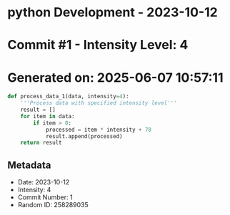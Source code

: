 ﻿# python Development - 2023-10-12
# Commit #1 - Intensity Level: 4
# Generated on: 2025-06-07 10:57:11
```python
def process_data_1(data, intensity=4):
    '''Process data with specified intensity level'''
    result = []
    for item in data:
        if item > 0:
            processed = item * intensity + 78
            result.append(processed)
    return result
```
## Metadata
- Date: 2023-10-12
- Intensity: 4
- Commit Number: 1
- Random ID: 258289035
